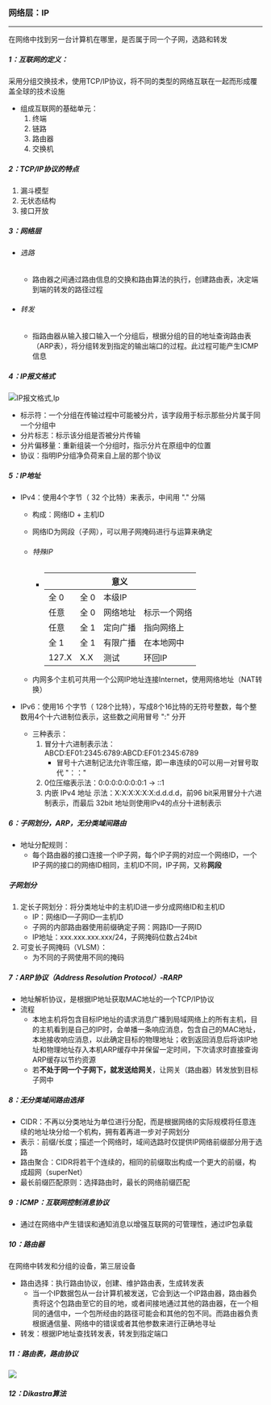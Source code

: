 ### 网络层：IP

------

在网络中找到另一台计算机在哪里，是否属于同一个子网，选路和转发

##### 1：互联网的定义：

​	采用分组交换技术，使用TCP/IP协议，将不同的类型的网络互联在一起而形成覆盖全球的技术设施

- 组成互联网的基础单元：
  1. 终端
  2. 链路
  3. 路由器
  4. 交换机

##### 2：TCP/IP协议的特点

1. 漏斗模型
2. 无状态结构
3. 接口开放

##### 3：网络层

- ###### 选路

  - 路由器之间通过路由信息的交换和路由算法的执行，创建路由表，决定端到端的转发的路径过程

- ###### 转发

  - 指路由器从输入接口输入一个分组后，根据分组的目的地址查询路由表（ARP表），将分组转发到指定的输出端口的过程。此过程可能产生ICMP信息

##### 4：IP报文格式

![IP报文格式,Ip](/Users/likang/Code/Git/Web-Developing/2：计算机网络/网络层/IP报文格式,Ip.png)

- 标示符：一个分组在传输过程中可能被分片，该字段用于标示那些分片属于同一个分组中
- 分片标志：标示该分组是否被分片传输
- 分片偏移量：重新组装一个分组时，指示分片在原组中的位置
- 协议：指明IP分组净负荷来自上层的那个协议

##### 5：IP地址

- IPv4：使用4个字节（ 32 个比特）来表示，中间用 "." 分隔

  - 构成：网络ID + 主机ID 

  - 网络ID为网段（子网），可以用子网掩码进行与运算来确定

  - ###### 特殊IP

    - | <net> | <host> | 意义     |              |
      | ----- | ------ | -------- | ------------ |
      | 全 0  | 全 0   | 本级IP   |              |
      | 任意  | 全 0   | 网络地址 | 标示一个网络 |
      | 任意  | 全 1   | 定向广播 | 指向网络上   |
      | 全 1  | 全 1   | 有限广播 | 在本地网中   |
      | 127.X | X.X    | 测试     | 环回IP       |

  - 内网多个主机可共用一个公网IP地址连接Internet，使用网络地址（NAT转换）

- IPv6：使用16 个字节（ 128个比特），写成8个16比特的无符号整数，每个整数用4个十六进制位表示，这些数之间用冒号 ":" 分开

  - 三种表示：
    1. 冒分十六进制表示法：ABCD:EF01:2345:6789:ABCD:EF01:2345:6789
       - 冒号十六进制记法允许零压缩，即一串连续的0可以用一对冒号取代 "：："
    2. 0位压缩表示法：0:0:0:0:0:0:0:1 → ::1
    3. 内嵌 IPv4 地址 示法：X:X:X:X:X:X:d.d.d.d，前96 bit采用冒分十六进制表示，而最后 32bit 地址则使用IPv4的点分十进制表示

##### 6：子网划分，ARP，无分类域间路由

- 地址分配规则：
  - 每个路由器的接口连接一个IP子网，每个IP子网的对应一个网络ID，一个IP子网的接口的网络ID相同，主机ID不同，IP子网，又称**网段**

##### 子网划分

1. 定长子网划分：将分类地址中的主机ID进一步分成网络ID和主机ID
   - IP：网络ID—子网ID—主机ID
   - 子网的内部路由器使用前缀确定子网：网路ID—子网ID
   - IP地址：xxx.xxx.xxx.xxx/24，子网掩码位数占24bit
2. 可变长子网掩码（VLSM）：
   - 为不同的子网使用不同的掩码

##### 7：ARP协议（Address Resolution Protocol）-RARP

- 地址解析协议，是根据IP地址获取MAC地址的一个TCP/IP协议
- 流程
  - 本地主机将包含目标IP地址的请求消息广播到局域网络上的所有主机，目的主机看到是自己的IP时，会单播一条响应消息，包含自己的MAC地址，本地接收响应消息，以此确定目标的物理地址；收到返回消息后将该IP地址和物理地址存入本机ARP缓存中并保留一定时间，下次请求时直接查询ARP缓存以节约资源
  - 若**不处于同一个子网下，就发送给网关**，让网关（路由器）转发放到目标子网中

##### 8：无分类域间路由选择

- CIDR：不再以分类地址为单位进行分配，而是根据网络的实际规模将任意连续的地址块分给一个机构，拥有着再进一步对子网划分
- 表示：前缀/长度；描述一个网络时，域间选路时仅提供IP网络前缀部分用于选路
- 路由聚合：CIDR将若干个连续的，相同的前缀取出构成一个更大的前缀，构成超网（superNet）
- 最长前缀匹配原则：选择路由时，最长的网络前缀匹配	

##### 9：ICMP：互联网控制消息协议

- 通过在网络中产生错误和通知消息以增强互联网的可管理性，通过IP包承载

##### 10：路由器

在网络中转发和分组的设备，第三层设备

- 路由选择：执行路由协议，创建、维护路由表，生成转发表
  - 当一个IP数据包从一台计算机被发送，它会到达一个IP路由器，路由器负责将这个包路由至它的目的地，或者间接地通过其他的路由器，在一个相同的通信中，一个包所经由的路径可能会和其他的包不同。而路由器负责根据通信量、网络中的错误或者其他参数来进行正确地寻址
- 转发：根据IP地址查找转发表，转发到指定端口

##### 11：路由表，路由协议

![](/Users/likang/Code/Git/Web-Developing/2：计算机网络/网络层/路由表，路由协议.png)

##### 12：Dikastra算法



